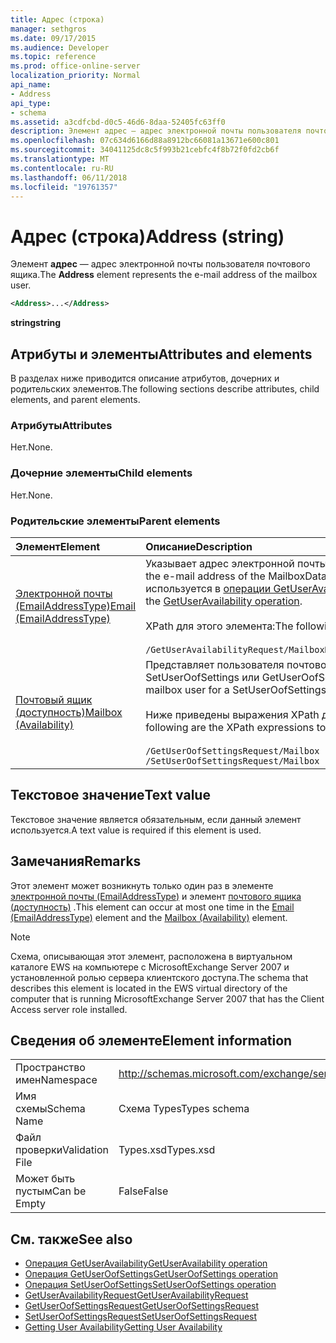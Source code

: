 ```yaml
---
title: Адрес (строка)
manager: sethgros
ms.date: 09/17/2015
ms.audience: Developer
ms.topic: reference
ms.prod: office-online-server
localization_priority: Normal
api_name:
- Address
api_type:
- schema
ms.assetid: a3cdfcbd-d0c5-46d6-8daa-52405fc63ff0
description: Элемент адрес — адрес электронной почты пользователя почтового ящика.
ms.openlocfilehash: 07c634d6166d88a8912bc66081a13671e600c801
ms.sourcegitcommit: 34041125dc8c5f993b21cebfc4f8b72f0fd2cb6f
ms.translationtype: MT
ms.contentlocale: ru-RU
ms.lasthandoff: 06/11/2018
ms.locfileid: "19761357"
---
```

# <a name="address-string"></a><span data-ttu-id="fc40a-103">Адрес (строка)</span><span class="sxs-lookup"><span data-stu-id="fc40a-103">Address (string)</span></span>

<span data-ttu-id="fc40a-104">Элемент **адрес** — адрес электронной почты пользователя почтового ящика.</span><span class="sxs-lookup"><span data-stu-id="fc40a-104">The **Address** element represents the e-mail address of the mailbox user.</span></span> 
  
```xml
<Address>...</Address>
```

 <span data-ttu-id="fc40a-105">**string**</span><span class="sxs-lookup"><span data-stu-id="fc40a-105">**string**</span></span>
## <a name="attributes-and-elements"></a><span data-ttu-id="fc40a-106">Атрибуты и элементы</span><span class="sxs-lookup"><span data-stu-id="fc40a-106">Attributes and elements</span></span>

<span data-ttu-id="fc40a-107">В разделах ниже приводится описание атрибутов, дочерних и родительских элементов.</span><span class="sxs-lookup"><span data-stu-id="fc40a-107">The following sections describe attributes, child elements, and parent elements.</span></span>
  
### <a name="attributes"></a><span data-ttu-id="fc40a-108">Атрибуты</span><span class="sxs-lookup"><span data-stu-id="fc40a-108">Attributes</span></span>

<span data-ttu-id="fc40a-109">Нет.</span><span class="sxs-lookup"><span data-stu-id="fc40a-109">None.</span></span>
  
### <a name="child-elements"></a><span data-ttu-id="fc40a-110">Дочерние элементы</span><span class="sxs-lookup"><span data-stu-id="fc40a-110">Child elements</span></span>

<span data-ttu-id="fc40a-111">Нет.</span><span class="sxs-lookup"><span data-stu-id="fc40a-111">None.</span></span>
  
### <a name="parent-elements"></a><span data-ttu-id="fc40a-112">Родительские элементы</span><span class="sxs-lookup"><span data-stu-id="fc40a-112">Parent elements</span></span>

|<span data-ttu-id="fc40a-113">**Элемент**</span><span class="sxs-lookup"><span data-stu-id="fc40a-113">**Element**</span></span>|<span data-ttu-id="fc40a-114">**Описание**</span><span class="sxs-lookup"><span data-stu-id="fc40a-114">**Description**</span></span>|
|:-----|:-----|
|[<span data-ttu-id="fc40a-115">Электронной почты (EmailAddressType)</span><span class="sxs-lookup"><span data-stu-id="fc40a-115">Email (EmailAddressType)</span></span>](email-emailaddresstype.md) <br/> |<span data-ttu-id="fc40a-116">Указывает адрес электронной почты объекта MailboxData.</span><span class="sxs-lookup"><span data-stu-id="fc40a-116">Specifies the e-mail address of the MailboxData object.</span></span> <span data-ttu-id="fc40a-117">Данный элемент используется в [операции GetUserAvailability](getuseravailability-operation.md).</span><span class="sxs-lookup"><span data-stu-id="fc40a-117">This element is used in the [GetUserAvailability operation](getuseravailability-operation.md).</span></span><br/><br/> <span data-ttu-id="fc40a-118">XPath для этого элемента:</span><span class="sxs-lookup"><span data-stu-id="fc40a-118">The following is the XPath to this element:</span></span><br/><br/>  `/GetUserAvailabilityRequest/MailboxDataArray/MailboxData[i]/Email` <br/> |
|[<span data-ttu-id="fc40a-119">Почтовый ящик (доступность)</span><span class="sxs-lookup"><span data-stu-id="fc40a-119">Mailbox (Availability)</span></span>](mailbox-availability.md) <br/> | <span data-ttu-id="fc40a-120">Представляет пользователя почтового ящика для SetUserOofSettings или GetUserOofSettings запроса.</span><span class="sxs-lookup"><span data-stu-id="fc40a-120">Represents the mailbox user for a SetUserOofSettings or GetUserOofSettings request.</span></span><br/><br/>  <span data-ttu-id="fc40a-121">Ниже приведены выражения XPath для этого элемента.</span><span class="sxs-lookup"><span data-stu-id="fc40a-121">The following are the XPath expressions to this element:</span></span><br/><br/>  `/GetUserOofSettingsRequest/Mailbox` <br/>  `/SetUserOofSettingsRequest/Mailbox` <br/> |
   
## <a name="text-value"></a><span data-ttu-id="fc40a-122">Текстовое значение</span><span class="sxs-lookup"><span data-stu-id="fc40a-122">Text value</span></span>

<span data-ttu-id="fc40a-123">Текстовое значение является обязательным, если данный элемент используется.</span><span class="sxs-lookup"><span data-stu-id="fc40a-123">A text value is required if this element is used.</span></span>
  
## <a name="remarks"></a><span data-ttu-id="fc40a-124">Замечания</span><span class="sxs-lookup"><span data-stu-id="fc40a-124">Remarks</span></span>

<span data-ttu-id="fc40a-125">Этот элемент может возникнуть только один раз в элементе [электронной почты (EmailAddressType)](email-emailaddresstype.md) и элемент [почтового ящика (доступность)](mailbox-availability.md) .</span><span class="sxs-lookup"><span data-stu-id="fc40a-125">This element can occur at most one time in the [Email (EmailAddressType)](email-emailaddresstype.md) element and the [Mailbox (Availability)](mailbox-availability.md) element.</span></span> 
  
> [!NOTE]
> <span data-ttu-id="fc40a-126">Схема, описывающая этот элемент, расположена в виртуальном каталоге EWS на компьютере с MicrosoftExchange Server 2007 и установленной ролью сервера клиентского доступа.</span><span class="sxs-lookup"><span data-stu-id="fc40a-126">The schema that describes this element is located in the EWS virtual directory of the computer that is running MicrosoftExchange Server 2007 that has the Client Access server role installed.</span></span> 
  
## <a name="element-information"></a><span data-ttu-id="fc40a-127">Сведения об элементе</span><span class="sxs-lookup"><span data-stu-id="fc40a-127">Element information</span></span>

|||
|:-----|:-----|
|<span data-ttu-id="fc40a-128">Пространство имен</span><span class="sxs-lookup"><span data-stu-id="fc40a-128">Namespace</span></span>  <br/> |http://schemas.microsoft.com/exchange/services/2006/types  <br/> |
|<span data-ttu-id="fc40a-129">Имя схемы</span><span class="sxs-lookup"><span data-stu-id="fc40a-129">Schema Name</span></span>  <br/> |<span data-ttu-id="fc40a-130">Схема Types</span><span class="sxs-lookup"><span data-stu-id="fc40a-130">Types schema</span></span>  <br/> |
|<span data-ttu-id="fc40a-131">Файл проверки</span><span class="sxs-lookup"><span data-stu-id="fc40a-131">Validation File</span></span>  <br/> |<span data-ttu-id="fc40a-132">Types.xsd</span><span class="sxs-lookup"><span data-stu-id="fc40a-132">Types.xsd</span></span>  <br/> |
|<span data-ttu-id="fc40a-133">Может быть пустым</span><span class="sxs-lookup"><span data-stu-id="fc40a-133">Can be Empty</span></span>  <br/> |<span data-ttu-id="fc40a-134">False</span><span class="sxs-lookup"><span data-stu-id="fc40a-134">False</span></span>  <br/> |
   
## <a name="see-also"></a><span data-ttu-id="fc40a-135">См. также</span><span class="sxs-lookup"><span data-stu-id="fc40a-135">See also</span></span>

- [<span data-ttu-id="fc40a-136">Операция GetUserAvailability</span><span class="sxs-lookup"><span data-stu-id="fc40a-136">GetUserAvailability operation</span></span>](getuseravailability-operation.md)
- [<span data-ttu-id="fc40a-137">Операция GetUserOofSettings</span><span class="sxs-lookup"><span data-stu-id="fc40a-137">GetUserOofSettings operation</span></span>](getuseroofsettings-operation.md)
- [<span data-ttu-id="fc40a-138">Операция SetUserOofSettings</span><span class="sxs-lookup"><span data-stu-id="fc40a-138">SetUserOofSettings operation</span></span>](setuseroofsettings-operation.md)
- [<span data-ttu-id="fc40a-139">GetUserAvailabilityRequest</span><span class="sxs-lookup"><span data-stu-id="fc40a-139">GetUserAvailabilityRequest</span></span>](getuseravailabilityrequest.md)
- [<span data-ttu-id="fc40a-140">GetUserOofSettingsRequest</span><span class="sxs-lookup"><span data-stu-id="fc40a-140">GetUserOofSettingsRequest</span></span>](getuseroofsettingsrequest.md)
- [<span data-ttu-id="fc40a-141">SetUserOofSettingsRequest</span><span class="sxs-lookup"><span data-stu-id="fc40a-141">SetUserOofSettingsRequest</span></span>](setuseroofsettingsrequest.md)
- [<span data-ttu-id="fc40a-142">Getting User Availability</span><span class="sxs-lookup"><span data-stu-id="fc40a-142">Getting User Availability</span></span>](http://msdn.microsoft.com/library/d4133fcb-9b0f-4e6b-aadf-a389da83516a%28Office.15%29.aspx)

